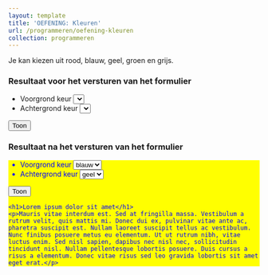 ```yaml
---
layout: template
title: 'OEFENING: Kleuren'
url: /programmeren/oefening-kleuren
collection: programmeren
---
```

Je kan kiezen uit rood, blauw, geel, groen en grijs.

### Resultaat voor het versturen van het formulier
<div class="shadow result">
    <form>
    <ul>
    <li>Voorgrond keur <select><option></option></select></li>
    <li>Achtergrond keur <select><option></option></select></li>
    </ul>
    <input type="submit" value="Toon" />
    </form>
</div>

### Resultaat na het versturen van het formulier
<div class="shadow result" style="background-color: yellow; color: blue">
    <form>
    <ul>
    <li>Voorgrond keur <select><option>blauw</option></select></li>
    <li>Achtergrond keur <select><option>geel</option></select></li>
    </ul>
    <input type="submit" value="Toon" />
    </form>

    <h1>Lorem ipsum dolor sit amet</h1>
    <p>Mauris vitae interdum est. Sed at fringilla massa. Vestibulum a rutrum velit, quis mattis mi. Donec dui ex, pulvinar vitae ante ac, pharetra suscipit est. Nullam laoreet suscipit tellus ac vestibulum. Nunc finibus posuere metus eu elementum. Ut ut rutrum nibh, vitae luctus enim. Sed nisl sapien, dapibus nec nisl nec, sollicitudin tincidunt nisl. Nullam pellentesque lobortis posuere. Duis cursus a risus a elementum. Donec vitae risus sed leo gravida lobortis sit amet eget erat.</p>
</div>
